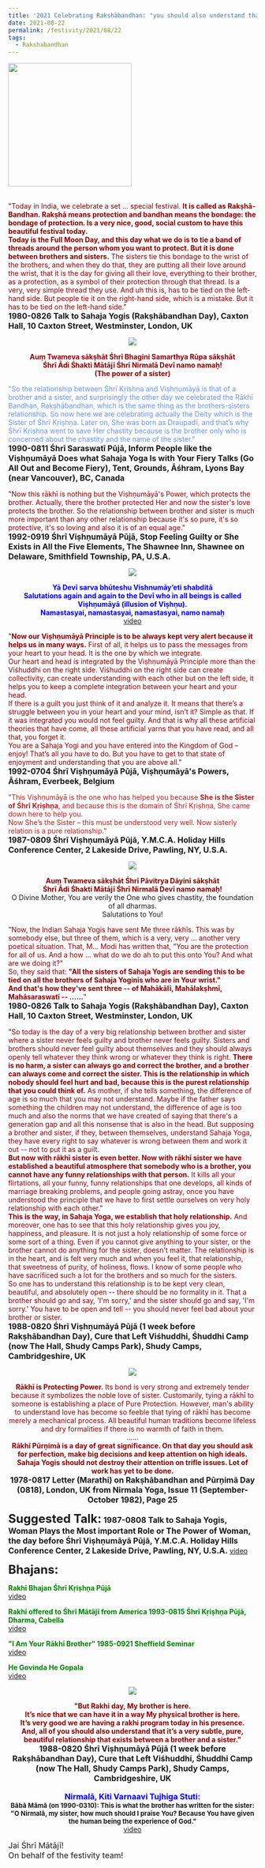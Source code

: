 ```yaml
---
title: '2021 Celebrating Rakshābandhan: "you should also understand that it&#8217;s a very subtle, pure, beautiful relationship that exists between a brother and a sister." '
date: 2021-08-22
permalink: /festivity/2021/08/22
tags:
  - Rakshabandhan
---
```


<div style="text-align: left"><img src="/images/image1.png" width="250" /></div><br>

<p>
<font color="DarkRed">"Today in India, we celebrate a set ... special festival. <b>It is called as Rakṣhā-Bandhan. Rakṣhā means protection and bandhan means the bondage: the bondage of protection. Is a very nice, good, social custom to have this beautiful festival today.<br>
Today is the Full Moon Day, and this day what we do is to tie a band of threads around the person whom you want to protect. But it is done between brothers and sisters.</b> The sisters tie this bondage to the wrist of the brothers, and when they do that, they are putting all their love around the wrist, that it is the day for giving all their love, everything to their brother, as a protection, as a symbol of their protection through that thread. Is a very, very simple thread they use. And uh this is, has to be tied on the left-hand side. But people tie it on the right-hand side, which is a mistake. But it has to be tied on the left-hand side."</font><br>
<font size="+0"><b>1980-0826 Talk to Sahaja Yogis (Rakṣhābandhan Day), Caxton Hall, 10 Caxton Street, Westminster, London, UK</b></font>
</p>

<div style="text-align: center"><img src="/images/image749.png" /></div>

<p style="color:DarkRed; text-align:center;">
<b>Auṃ Twameva sākṣhāt Śhrī Bhagini Samarthya Rūpa sākṣhāt<br>
Śhrī Ādi Śhakti Mātājī Śhrī Nirmalā Devī namo namaḥ!<br>
(The power of a sister)</b><br>
</p>

<p>
<font color="CornflowerBlue">"So the relationship between Śhrī Kṛiṣhṇa and Viṣhṇumāyā is that of a brother and a sister, and surprisingly the other day we celebrated the Rākhī Bandhan, Rakṣhābandhan, which is the same thing as the brothers-sisters relationship. So now here we are celebrating actually the Deity which is the Sister of Śhrī Kṛiṣhṇa. Later on, She was born as Draupadī, and that’s why Śhrī Kṛiṣhṇa went to save Her chastity because is the brother only who is concerned about the chastity and the name of the sister."</font><br>
<font size="+0"><b>1990-0811 Śhrī Saraswatī Pūjā, Inform People like the Viṣhṇumāyā Does what Sahaja Yoga Is with Your Fiery Talks (Go All Out and Become Fiery), Tent, Grounds, Āśhram, Lyons Bay (near Vancouver), BC, Canada</b></font>
</p>

<p>
<font color="DarkRed">"Now this rākhī is nothing but the Viṣhṇumāyā's Power, which protects the brother. Actually, there the brother protected Her and now the sister's love protects the brother. So the relationship between brother and sister is much more important than any other relationship because it's so pure, it's so protective, it's so loving and also it is of an equal age."</font><br>
<font size="+0"><b>1992-0919 Śhrī Viṣhṇumāyā Pūjā, Stop Feeling Guilty or She Exists in All the Five Elements, The Shawnee Inn, Shawnee on Delaware, Smithfield Township, PA, U.S.A.</b></font>
</p>

<div style="text-align: center"><img src="/images/image750.png" /></div>

<p style="color:blue; text-align:center;">
<b>Yā Devī sarva bhūteshu Vishnumāy’eti shabditā<br>
Salutations again and again to the Devī who in all beings is called Viṣhṇumāyā (illusion of Viṣhṇu).<br>
Namastasyai, namastasyai, namastasyai, namo namaḥ</b><br>
<a href="https://www.youtube.com/watch?v=L1wSDCxZKS0&index=15&list=PLC8554007A2C98EA0">video</a>
</p>

<p>
<font color="DarkRed">"<b>Now our Viṣhṇumāyā Principle is to be always kept very alert because it helps us in many ways.</b> First of all, it helps us to pass the messages from your heart to your head. It is the one by which we integrate.<br>
Our heart and head is integrated by the Viṣhṇumāyā Principle more than the Viśhuddhi on the right side. Viśhuddhi on the right side can create collectivity, can create understanding with each other but on the left side, it helps you to keep a complete integration between your heart and your head.<br>
If there is a guilt you just think of it and analyze it. It means that there’s a struggle between you in your heart and your mind, isn’t it? Simple as that. If it was integrated you would not feel guilty. And that is why all these artificial theories that have come, all these artificial yarns that you have read, and all that, you forget it.<br>
You are a Sahaja Yogi and you have entered into the Kingdom of God – enjoy! That’s all you have to do. But you have to get to that state of enjoyment and understanding that you are above all."</font><br>
<font size="+0"><b>1992-0704 Śhrī Viṣhṇumāyā Pūjā, Viṣhṇumāyā's Powers, Āśhram, Everbeek, Belgium</b></font>
</p>

<p>
<font color="FireBrick">"This Viṣhṇumāyā is the one who has helped you because <b>She is the Sister of Śhrī Kṛiṣhṇa</b>, and because this is the domain of Śhrī Kṛiṣhṇa, She came down here to help you.<br>
Now She’s the Sister – this must be understood very well. Now sisterly relation is a pure relationship."</font><br>
<font size="+0"><b>1987-0809 Śhrī Viṣhṇumāyā Pūjā, Y.M.C.A. Holiday Hills Conference Center, 2 Lakeside Drive, Pawling, NY, U.S.A.</b></font>
</p>

<div style="text-align: center"><img src="/images/image751.png" /></div>

<p style="text-align:center;">
<font color="DarkRed"><b>Auṃ Twameva sākṣhāt Śhrī Pāvitrya Dāyinī sākṣhāt<br>
Śhrī Ādi Śhakti Mātājī Śhrī Nirmalā Devī namo namaḥ!</b></font><br>
O Divine Mother, You are verily the One who gives chastity, the foundation of all dharmas.<br> 
Salutations to You! 
</p>

<p>
<font color="DarkRed">"Now, the Indian Sahaja Yogis have sent Me three rākhīs. This was by somebody else, but three of them, which is a very, very ... another very poetical situation. That, M... Modi has written that, "You are the protection for all of us. And a how ... what do we do ah to put this onto You? And what are we doing it?"<br>
So, they said that: <b>"All the sisters of Sahaja Yogis are sending this to be tied on all the brothers of Sahaja Yoginīs who are in Your wrist."<br> 
And that's how they've sent three -- of Mahākālī, Mahālakṣhmī, Mahāsaraswatī -- ......</b>"</font><br>
<font size="+0"><b>1980-0826 Talk to Sahaja Yogis (Rakṣhābandhan Day), Caxton Hall, 10 Caxton Street, Westminster, London, UK</b></font>
</p>

<p>
<font color="DarkRed">"So today is the day of a very big relationship between brother and sister where a sister never feels guilty and brother never feels guilty. Sisters and brothers should never feel guilty about themselves and they should always openly tell whatever they think wrong or whatever they think is right. <b>There is no harm, a sister can always go and correct the brother, and a brother can always come and correct the sister. This is the relationship in which nobody should feel hurt and bad, because this is the purest relationship that you could think of.</b> As mother, if she tells something, the difference of age is so much that you may not understand. Maybe if the father says something the children may not understand, the difference of age is too much and also the norms that we have created of saying that there's a generation gap and all this nonsense that is also in the head. But supposing a brother and sister, if they, between themselves, understand Sahaja Yoga, they have every right to say whatever is wrong between them and work it out -- not to put it as a guilt.<br>
<b>But now with rākhī sister is even better. Now with rākhī sister we have established a beautiful atmosphere that somebody who is a brother, you cannot have any funny relationships with that person.</b> It kills all your flirtations, all your funny, funny relationships that one develops, all kinds of marriage breaking problems, and people going astray, once you have understood the principle that we have to first settle ourselves on very holy relationship with each other."<br>
<b>This is the way, in Sahaja Yoga, we establish that holy relationship.</b> And moreover, one has to see that this holy relationship gives you joy, happiness, and pleasure. It is not just a holy relationship of some force or some sort of a thing. Even if you cannot give anything to your sister, or the brother cannot do anything for the sister, doesn't matter. The relationship is in the heart, and is felt very much and when you feel it, that relationship, that sweetness of purity, of holiness, flows. I know of some people who have sacrificed such a lot for the brothers and so much for the sisters.<br>
So one has to understand this relationship is to be kept very clean, beautiful, and absolutely open -- there should be no formality in it. That a brother should go and say, 'I'm sorry,' and the sister should go and say, 'I'm sorry.' You have to be open and tell -- you should never feel bad about your brother or sister.</font><br>
<font size="+0"><b>1988-0820 Śhrī Viṣhṇumāyā Pūjā (1 week before Rakṣhābandhan Day), Cure that Left Viśhuddhi, Śhuddhi Camp (now The Hall, Shudy Camps Park), Shudy Camps, Cambridgeshire, UK</b></font>
</p>

<div style="text-align: center"><img src="/images/image752.png" /></div>

<p style="text-align:center;">
<font color="DarkRed"><b>Rākhī is Protecting Power.</b> Its bond is very strong and extremely tender because it symbolizes the noble love of sister. Customarily, tying a rākhī to someone is establishing a place of Pure Protection. However, man's ability to understand love has become so feeble that tying of rākhī has become merely a mechanical process. All beautiful human traditions become lifeless and dry formalities if there is no warmth of faith in them.<br>
......<br>
<b>Rākhī Pūrṇimā is a day of great significance. On that day you should ask for perfection, make big decisions and keep attention on high ideals. Sahaja Yogis should not destroy their attention on trifle issues. Lot of work has yet to be done.</b></font><br>
<font size="+0"><b>1978-0817 Letter (Marathi) on Rakṣhābandhan and Pūrṇimā Day (0818), London, UK from Nirmala Yoga, Issue 11 (September-October 1982), Page 25</b></font>
</p>

<font size="+2"><b>Suggested Talk:</b></font> 
<font size="+0"><b>1987-0808 Talk to Sahaja Yogis, Woman Plays the Most important Role or The Power of Woman, the day before Śhrī Viṣhṇumāyā Pūjā, Y.M.C.A. Holiday Hills Conference Center, 2 Lakeside Drive, Pawling, NY, U.S.A.</b></font>
<a href="https://youtu.be/TPJjPZzas9U"> video</a><br>

<font size="+2"><b>Bhajans:</b></font>

<p>
<font color="green"><b>Rakhī Bhajan Śhrī Kṛiṣhṇa Pūjā</b></font><br>
<a href="https://seven-teams.github.io/Videos_Links.html">video</a>
</p>
 
<p>
<font color="green"><b>Rakhī offered to Śhrī Mātājī from America 1993-0815 Śhrī Kṛiṣhṇa Pūjā, Dharma, Cabella </b></font><br>
<a href="https://seven-teams.github.io/Videos_Links.html">video</a> 
</p>

<p>
<font color="green"><b>"I Am Your Rākhī Brother" 1985-0921 Sheffield Seminar</b></font><br>
<a href="https://seven-teams.github.io/Videos_Links.html">video</a> 
</p>

<p>
<font color="green"><b>He Govinda He Gopala</b></font><br>
<a href="https://seven-teams.github.io/Videos_Links.html">video</a> 
</p>

<div style="text-align: center"><img src="/images/image753.png" /></div>

<p style=" text-align:center;">
<font color="DarkRed"><b>"But Rakhi day, My brother is here.<br>
It’s nice that we can have it in a way My physical brother is here.<br>
It’s very good we are having a rakhi program today in his presence.<br>
And, all of you should also understand that it’s a very subtle, pure,<br>
beautiful relationship that exists between a brother and a sister."</b></font><br>
<font size="+0"><b>1988-0820 Śhrī Viṣhṇumāyā Pūjā (1 week before Rakṣhābandhan Day), Cure that Left Viśhuddhi, Śhuddhi Camp (now The Hall, Shudy Camps Park), Shudy Camps, Cambridgeshire, UK</b></font><br>
<br>
<font size="+0"><font color="blue"><b>Nirmalā, Kiti Varnaavi Tujhiga Stuti:</b></font></font><br>
<font size="-1"><b>Bābā Māmā (on 1990-0310): This is what the brother has written for the sister:<br>
"O Nirmalā, my sister, how much should I praise You? Because You have given the human being the experience of God."</b></font><br>
<a href="https://seven-teams.github.io/Videos_Links.html">video</a>
</p>

<p>
<font size="+0">Jai Śhrī Mātājī!<br>
On behalf of the festivity team!</font>
</p>